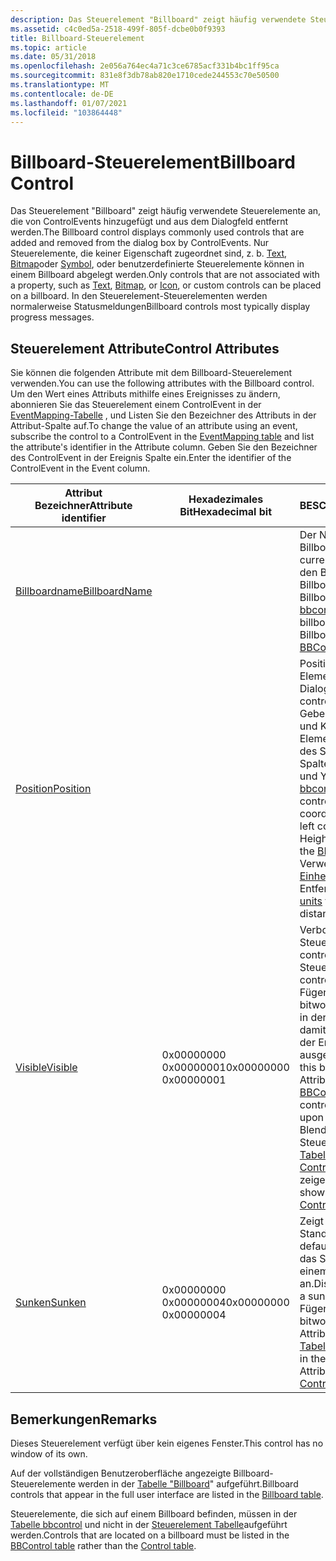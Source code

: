 ```yaml
---
description: Das Steuerelement "Billboard" zeigt häufig verwendete Steuerelemente an, die von ControlEvents hinzugefügt und aus dem Dialogfeld entfernt werden.
ms.assetid: c4c0ed5a-2518-499f-805f-dcbe0b0f9393
title: Billboard-Steuerelement
ms.topic: article
ms.date: 05/31/2018
ms.openlocfilehash: 2e056a764ec4a71c3ce6785acf331b4bc1ff95ca
ms.sourcegitcommit: 831e8f3db78ab820e1710cede244553c70e50500
ms.translationtype: MT
ms.contentlocale: de-DE
ms.lasthandoff: 01/07/2021
ms.locfileid: "103864448"
---
```

# <a name="billboard-control"></a><span data-ttu-id="7969e-103">Billboard-Steuerelement</span><span class="sxs-lookup"><span data-stu-id="7969e-103">Billboard Control</span></span>

<span data-ttu-id="7969e-104">Das Steuerelement "Billboard" zeigt häufig verwendete Steuerelemente an, die von ControlEvents hinzugefügt und aus dem Dialogfeld entfernt werden.</span><span class="sxs-lookup"><span data-stu-id="7969e-104">The Billboard control displays commonly used controls that are added and removed from the dialog box by ControlEvents.</span></span> <span data-ttu-id="7969e-105">Nur Steuerelemente, die keiner Eigenschaft zugeordnet sind, z. b. [Text](text-control.md), [Bitmap](bitmap-control.md)oder [Symbol](icon-control.md), oder benutzerdefinierte Steuerelemente können in einem Billboard abgelegt werden.</span><span class="sxs-lookup"><span data-stu-id="7969e-105">Only controls that are not associated with a property, such as [Text](text-control.md), [Bitmap](bitmap-control.md), or [Icon](icon-control.md), or custom controls can be placed on a billboard.</span></span> <span data-ttu-id="7969e-106">In den Steuerelement-Steuerelementen werden normalerweise Statusmeldungen</span><span class="sxs-lookup"><span data-stu-id="7969e-106">Billboard controls most typically display progress messages.</span></span>

## <a name="control-attributes"></a><span data-ttu-id="7969e-107">Steuerelement Attribute</span><span class="sxs-lookup"><span data-stu-id="7969e-107">Control Attributes</span></span>

<span data-ttu-id="7969e-108">Sie können die folgenden Attribute mit dem Billboard-Steuerelement verwenden.</span><span class="sxs-lookup"><span data-stu-id="7969e-108">You can use the following attributes with the Billboard control.</span></span> <span data-ttu-id="7969e-109">Um den Wert eines Attributs mithilfe eines Ereignisses zu ändern, abonnieren Sie das Steuerelement einem ControlEvent in der [EventMapping-Tabelle](eventmapping-table.md) , und Listen Sie den Bezeichner des Attributs in der Attribut-Spalte auf.</span><span class="sxs-lookup"><span data-stu-id="7969e-109">To change the value of an attribute using an event, subscribe the control to a ControlEvent in the [EventMapping table](eventmapping-table.md) and list the attribute's identifier in the Attribute column.</span></span> <span data-ttu-id="7969e-110">Geben Sie den Bezeichner des ControlEvent in der Ereignis Spalte ein.</span><span class="sxs-lookup"><span data-stu-id="7969e-110">Enter the identifier of the ControlEvent in the Event column.</span></span>



| <span data-ttu-id="7969e-111">Attribut Bezeichner</span><span class="sxs-lookup"><span data-stu-id="7969e-111">Attribute identifier</span></span>                                 | <span data-ttu-id="7969e-112">Hexadezimales Bit</span><span class="sxs-lookup"><span data-stu-id="7969e-112">Hexadecimal bit</span></span>                  | <span data-ttu-id="7969e-113">BESCHREIBUNG</span><span class="sxs-lookup"><span data-stu-id="7969e-113">Description</span></span>                                                                                                                                                                                                                                                                                                                  |
|------------------------------------------------------|----------------------------------|------------------------------------------------------------------------------------------------------------------------------------------------------------------------------------------------------------------------------------------------------------------------------------------------------------------------------|
| [<span data-ttu-id="7969e-114">Billboardname</span><span class="sxs-lookup"><span data-stu-id="7969e-114">BillboardName</span></span>](billboardname-control-attribute.md) |                                  | <span data-ttu-id="7969e-115">Der Name des aktuellen Billboard.</span><span class="sxs-lookup"><span data-stu-id="7969e-115">Name of the current billboard.</span></span> <span data-ttu-id="7969e-116">Geben Sie den Bezeichner für den Billboard in der Spalte Billboard der [Tabelle bbcontrol](bbcontrol-table.md)ein.</span><span class="sxs-lookup"><span data-stu-id="7969e-116">Enter the billboard's identifier in the Billboard column of the [BBControl table](bbcontrol-table.md).</span></span><br/>                                                                                                                                                                            |
| [<span data-ttu-id="7969e-117">Position</span><span class="sxs-lookup"><span data-stu-id="7969e-117">Position</span></span>](position-control-attribute.md)           |                                  | <span data-ttu-id="7969e-118">Position des Steuer Elements im Dialogfeld.</span><span class="sxs-lookup"><span data-stu-id="7969e-118">Position of control in the dialog box.</span></span> <span data-ttu-id="7969e-119">Geben Sie die Breite, Höhe und Koordinaten des Steuer Elements der linken Ecke des Steuer Elements in die Spalten Width, Height, X und Y der [Tabelle bbcontrol](bbcontrol-table.md)ein.</span><span class="sxs-lookup"><span data-stu-id="7969e-119">Enter the control's width, height, and coordinates of the control's left corner into the Width, Height, X, and Y columns of the [BBControl table](bbcontrol-table.md).</span></span> <span data-ttu-id="7969e-120">Verwenden Sie die [Installer-Einheiten](installer-units.md) für Länge und Entfernung.</span><span class="sxs-lookup"><span data-stu-id="7969e-120">Use [installer units](installer-units.md) for length and distance.</span></span><br/>                                |
| [<span data-ttu-id="7969e-121">Visible</span><span class="sxs-lookup"><span data-stu-id="7969e-121">Visible</span></span>](visible-control-attribute.md)             | <span data-ttu-id="7969e-122">0x00000000 0x00000001</span><span class="sxs-lookup"><span data-stu-id="7969e-122">0x00000000 0x00000001</span></span><br/> | <span data-ttu-id="7969e-123">Verborgenes Steuerelement.</span><span class="sxs-lookup"><span data-stu-id="7969e-123">Hidden control.</span></span> <span data-ttu-id="7969e-124">Sichtbares Steuerelement.</span><span class="sxs-lookup"><span data-stu-id="7969e-124">Visible control.</span></span><br/> <span data-ttu-id="7969e-125">Fügen Sie dieses Bit in das bitwort der Spalte Attribute in der [Tabelle bbcontrol](bbcontrol-table.md) ein, damit das Steuerelement bei der Erstellung sichtbar oder ausgeblendet wird.</span><span class="sxs-lookup"><span data-stu-id="7969e-125">Include this bit in the bit word of the Attributes column in the [BBControl table](bbcontrol-table.md) to make the control visible or hidden upon its creation.</span></span><br/> <span data-ttu-id="7969e-126">Blenden Sie ein Steuerelement mithilfe der [Tabelle ControlCondition](controlcondition-table.md)aus, oder zeigen Sie es an.</span><span class="sxs-lookup"><span data-stu-id="7969e-126">Hide or show a control by using the [ControlCondition table](controlcondition-table.md).</span></span><br/> |
| [<span data-ttu-id="7969e-127">Sunken</span><span class="sxs-lookup"><span data-stu-id="7969e-127">Sunken</span></span>](sunken-control-attribute.md)               | <span data-ttu-id="7969e-128">0x00000000 0x00000004</span><span class="sxs-lookup"><span data-stu-id="7969e-128">0x00000000 0x00000004</span></span><br/> | <span data-ttu-id="7969e-129">Zeigt den visuellen Standardstil an.</span><span class="sxs-lookup"><span data-stu-id="7969e-129">Displays the default visual style.</span></span> <span data-ttu-id="7969e-130">Zeigt das Steuerelement mit einem abgesenkten 3D-Bild an.</span><span class="sxs-lookup"><span data-stu-id="7969e-130">Displays the control with a sunken, 3-D, look.</span></span><br/> <span data-ttu-id="7969e-131">Fügen Sie diese Bits in das bitwort in die Spalte Attribute der [Steuerelement Tabelle](control-table.md)ein.</span><span class="sxs-lookup"><span data-stu-id="7969e-131">Include these bits in the bit word in the Attributes column of the [Control table](control-table.md).</span></span><br/>                                                                                                               |



 

## <a name="remarks"></a><span data-ttu-id="7969e-132">Bemerkungen</span><span class="sxs-lookup"><span data-stu-id="7969e-132">Remarks</span></span>

<span data-ttu-id="7969e-133">Dieses Steuerelement verfügt über kein eigenes Fenster.</span><span class="sxs-lookup"><span data-stu-id="7969e-133">This control has no window of its own.</span></span>

<span data-ttu-id="7969e-134">Auf der vollständigen Benutzeroberfläche angezeigte Billboard-Steuerelemente werden in der [Tabelle "Billboard](billboard-table.md)" aufgeführt.</span><span class="sxs-lookup"><span data-stu-id="7969e-134">Billboard controls that appear in the full user interface are listed in the [Billboard table](billboard-table.md).</span></span>

<span data-ttu-id="7969e-135">Steuerelemente, die sich auf einem Billboard befinden, müssen in der [Tabelle bbcontrol](bbcontrol-table.md) und nicht in der [Steuerelement Tabelle](control-table.md)aufgeführt werden.</span><span class="sxs-lookup"><span data-stu-id="7969e-135">Controls that are located on a billboard must be listed in the [BBControl table](bbcontrol-table.md) rather than the [Control table](control-table.md).</span></span>

 

 




